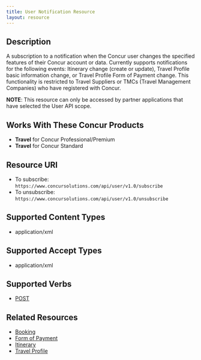 ```yaml
---
title: User Notification Resource 
layout: resource
---
```






## Description
A subscription to a notification when the Concur user changes the specified features of their Concur account or data. Currently supports notifications for the following events: Itinerary change (create or update), Travel Profile basic information change, or Travel Profile Form of Payment change. This functionality is restricted to Travel Suppliers or TMCs (Travel Management Companies) who have registered with Concur.

**NOTE**: This resource can only be accessed by partner applications that have selected the User API scope.

## Works With These Concur Products
* **Travel** for Concur Professional/Premium
* **Travel** for Concur Standard

## Resource URI
* To subscribe:  `https://www.concursolutions.com/api/user/v1.0/subscribe`
* To unsubscribe: `https://www.concursolutions.com/api/user/v1.0/unsubscribe`

## Supported Content Types
* application/xml

## Supported Accept Types
* application/xml

## Supported Verbs
* [POST][1]

## Related Resources
* [Booking][2]
* [Form of Payment][3]
* [Itinerary][4]
* [Travel Profile][5]



[1]: https://developer.concur.com/travel-profile/user-notification-resource/user-notification-resource-post
[2]: https://developer.concur.com/itinerary-tmc-and-third-party-developers/booking-resource
[3]: https://developer.concur.com/travel-profile/form-payment-resource
[4]: https://developer.concur.com/itinerary-tmc-and-third-party-developers/itinerary-resource
[5]: https://developer.concur.com/travel-profile/profile-resource

